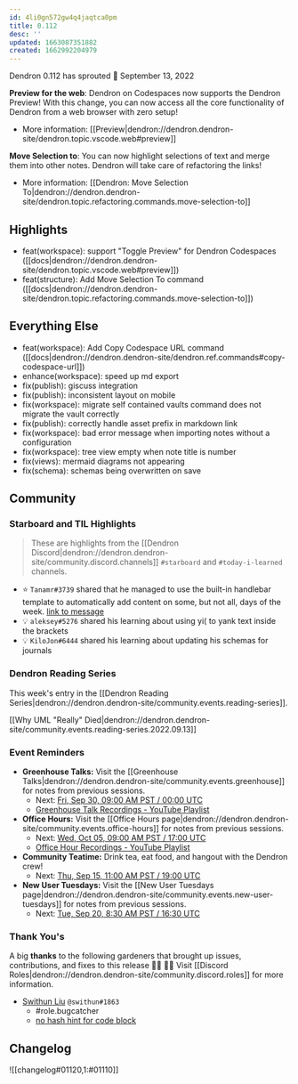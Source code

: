 ```yaml
---
id: 4li0gn572gw4q4jaqtca0pm
title: 0.112
desc: ''
updated: 1663087351882
created: 1662992204979
---
```


Dendron 0.112 has sprouted  🌱
September 13, 2022


**Preview for the web**: Dendron on Codespaces now supports the Dendron Preview! With this change, you can now access all the core functionality of Dendron from a web browser with zero setup!

- More information: [[Preview|dendron://dendron.dendron-site/dendron.topic.vscode.web#preview]]

**Move Selection to**: You can now highlight selections of text and merge them into other notes. Dendron will take care of refactoring the links!

- More information: [[Dendron: Move Selection To|dendron://dendron.dendron-site/dendron.topic.refactoring.commands.move-selection-to]]

## Highlights

- feat(workspace): support "Toggle Preview" for Dendron Codespaces ([[docs|dendron://dendron.dendron-site/dendron.topic.vscode.web#preview]])
- feat(structure): Add Move Selection To command ([[docs|dendron://dendron.dendron-site/dendron.topic.refactoring.commands.move-selection-to]])


## Everything Else

- feat(workspace): Add  Copy Codespace URL command ([[docs|dendron://dendron.dendron-site/dendron.ref.commands#copy-codespace-url]])
- enhance(workspace): speed up md export
- fix(publish): giscuss integration
- fix(publish): inconsistent layout on mobile
- fix(workspace): migrate self contained vaults command does not migrate the vault correctly
- fix(publish): correctly handle asset prefix in markdown link
- fix(workspace): bad error message when importing notes without a configuration
- fix(workspace): tree view empty when note title is number
- fix(views): mermaid diagrams not appearing
- fix(schema): schemas being overwritten on save


## Community


### Starboard and TIL Highlights

> These are highlights from the [[Dendron Discord|dendron://dendron.dendron-site/community.discord.channels]] `#starboard` and `#today-i-learned` channels.

- ⭐ `Tanamr#3739` shared that he managed to use the built-in handlebar template to automatically add content on some, but not all, days of the week. [link to message](https://discord.com/channels/717965437182410783/742532267058004098/1017131327327326298)
- 💡 `aleksey#5276` shared his learning about using yi( to yank text inside the brackets
- 💡 `KiloJon#6444` shared his learning about updating his schemas for journals

### Dendron Reading Series

This week's entry in the [[Dendron Reading Series|dendron://dendron.dendron-site/community.events.reading-series]].

[[Why UML "Really" Died|dendron://dendron.dendron-site/community.events.reading-series.2022.09.13]]


### Event Reminders

- **Greenhouse Talks:** Visit the [[Greenhouse Talks|dendron://dendron.dendron-site/community.events.greenhouse]] for notes from previous sessions.
    - Next: [Fri, Sep 30, 09:00 AM PST / 00:00 UTC](https://link.dendron.so/luma)
    - [Greenhouse Talk Recordings - YouTube Playlist](https://link.dendron.so/greenhouse)
- **Office Hours:** Visit the [[Office Hours page|dendron://dendron.dendron-site/community.events.office-hours]] for notes from previous sessions.
    - Next: [Wed, Oct 05, 09:00 AM PST / 17:00 UTC](https://link.dendron.so/luma)
    - [Office Hour Recordings - YouTube Playlist](https://link.dendron.so/6yPa)
- **Community Teatime:** Drink tea, eat food, and hangout with the Dendron crew!
    - Next: [Thu, Sep 15, 11:00 AM PST / 19:00 UTC](https://link.dendron.so/luma)
- **New User Tuesdays:** Visit the [[New User Tuesdays page|dendron://dendron.dendron-site/community.events.new-user-tuesdays]] for notes from previous sessions.
    - Next: [Tue, Sep 20, 8:30 AM PST / 16:30 UTC](https://link.dendron.so/luma)
    

### Thank You's

A big **thanks** to the following gardeners that brought up issues, contributions, and fixes to this release :man_farmer: :woman_farmer: 
Visit [[Discord Roles|dendron://dendron.dendron-site/community.discord.roles]] for more information.

- [Swithun Liu](https://github.com/swithun-liu?) `@swithun#1863`
  - #role.bugcatcher
  - [no hash hint for code block](https://github.com/dendronhq/dendron/issues/3510)

## Changelog
![[changelog#01120,1:#01110]]

